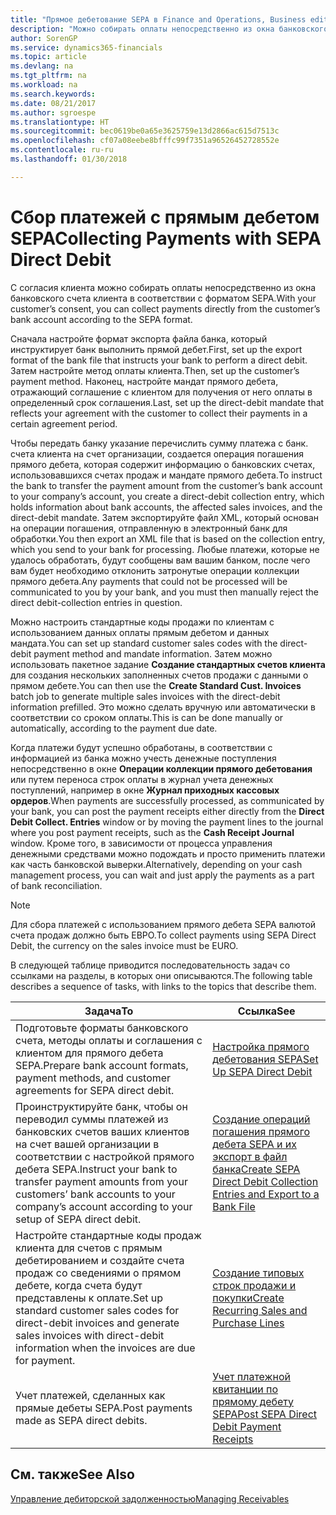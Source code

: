 ```yaml
---
title: "Прямое дебетование SEPA в Finance and Operations, Business edition | Microsoft Docs"
description: "Можно собирать оплаты непосредственно из окна банковского счета клиента в соответствии с форматом SEPA."
author: SorenGP
ms.service: dynamics365-financials
ms.topic: article
ms.devlang: na
ms.tgt_pltfrm: na
ms.workload: na
ms.search.keywords: 
ms.date: 08/21/2017
ms.author: sgroespe
ms.translationtype: HT
ms.sourcegitcommit: bec0619be0a65e3625759e13d2866ac615d7513c
ms.openlocfilehash: cf07a08eebe8bfffc99f7351a96526452728552e
ms.contentlocale: ru-ru
ms.lasthandoff: 01/30/2018

---
```

# <a name="collecting-payments-with-sepa-direct-debit"></a><span data-ttu-id="eeb83-103">Сбор платежей с прямым дебетом SEPA</span><span class="sxs-lookup"><span data-stu-id="eeb83-103">Collecting Payments with SEPA Direct Debit</span></span>
<span data-ttu-id="eeb83-104">С согласия клиента можно собирать оплаты непосредственно из окна банковского счета клиента в соответствии с форматом SEPA.</span><span class="sxs-lookup"><span data-stu-id="eeb83-104">With your customer’s consent, you can collect payments directly from the customer’s bank account according to the SEPA format.</span></span>  

 <span data-ttu-id="eeb83-105">Сначала настройте формат экспорта файла банка, который инструктирует банк выполнить прямой дебет.</span><span class="sxs-lookup"><span data-stu-id="eeb83-105">First, set up the export format of the bank file that instructs your bank to perform a direct debit.</span></span> <span data-ttu-id="eeb83-106">Затем настройте метод оплаты клиента.</span><span class="sxs-lookup"><span data-stu-id="eeb83-106">Then, set up the customer’s payment method.</span></span> <span data-ttu-id="eeb83-107">Наконец, настройте мандат прямого дебета, отражающий соглашение с клиентом для получения от него оплаты в определенный срок соглашения.</span><span class="sxs-lookup"><span data-stu-id="eeb83-107">Last, set up the direct-debit mandate that reflects your agreement with the customer to collect their payments in a certain agreement period.</span></span>  

 <span data-ttu-id="eeb83-108">Чтобы передать банку указание перечислить сумму платежа с банк. счета клиента на счет организации, создается операция погашения прямого дебета, которая содержит информацию о банковских счетах, использовавшихся счетах продаж и мандате прямого дебета.</span><span class="sxs-lookup"><span data-stu-id="eeb83-108">To instruct the bank to transfer the payment amount from the customer’s bank account to your company’s account, you create a direct-debit collection entry, which holds information about bank accounts, the affected sales invoices, and the direct-debit mandate.</span></span> <span data-ttu-id="eeb83-109">Затем экспортируйте файл XML, который основан на операции погашения, отправленную в электронный банк для обработки.</span><span class="sxs-lookup"><span data-stu-id="eeb83-109">You then export an XML file that is based on the collection entry, which you send to your bank for processing.</span></span> <span data-ttu-id="eeb83-110">Любые платежи, которые не удалось обработать, будут сообщены вам вашим банком, после чего вам будет необходимо отклонить затронутые операции коллекции прямого дебета.</span><span class="sxs-lookup"><span data-stu-id="eeb83-110">Any payments that could not be processed will be communicated to you by your bank, and you must then manually reject the direct debit-collection entries in question.</span></span>  

 <span data-ttu-id="eeb83-111">Можно настроить стандартные коды продажи по клиентам с использованием данных оплаты прямым дебетом и данных мандата.</span><span class="sxs-lookup"><span data-stu-id="eeb83-111">You can set up standard customer sales codes with the direct-debit payment method and mandate information.</span></span> <span data-ttu-id="eeb83-112">Затем можно использовать пакетное задание **Создание стандартных счетов клиента** для создания нескольких заполненных счетов продажи с данными о прямом дебете.</span><span class="sxs-lookup"><span data-stu-id="eeb83-112">You can then use the **Create Standard Cust. Invoices** batch job to generate multiple sales invoices with the direct-debit information prefilled.</span></span> <span data-ttu-id="eeb83-113">Это можно сделать вручную или автоматически в соответствии со сроком оплаты.</span><span class="sxs-lookup"><span data-stu-id="eeb83-113">This is can be done manually or automatically, according to the payment due date.</span></span>  

 <span data-ttu-id="eeb83-114">Когда платежи будут успешно обработаны, в соответствии с информацией из банка можно учесть денежные поступления непосредственно в окне **Операции коллекции прямого дебетования** или путем переноса строк оплаты в журнал учета денежных поступлений, например в окне **Журнал приходных кассовых ордеров**.</span><span class="sxs-lookup"><span data-stu-id="eeb83-114">When payments are successfully processed, as communicated by your bank, you can post the payment receipts either directly from the **Direct Debit Collect. Entries** window or by moving the payment lines to the journal where you post payment receipts, such as the **Cash Receipt Journal** window.</span></span> <span data-ttu-id="eeb83-115">Кроме того, в зависимости от процесса управления денежными средствами можно подождать и просто применить платежи как часть банковской выверки.</span><span class="sxs-lookup"><span data-stu-id="eeb83-115">Alternatively, depending on your cash management process, you can wait and just apply the payments as a part of bank reconciliation.</span></span>  

> [!NOTE]  
>  <span data-ttu-id="eeb83-116">Для сбора платежей с использованием прямого дебета SEPA валютой счета продаж должно быть ЕВРО.</span><span class="sxs-lookup"><span data-stu-id="eeb83-116">To collect payments using SEPA Direct Debit, the currency on the sales invoice must be EURO.</span></span>  

 <span data-ttu-id="eeb83-117">В следующей таблице приводится последовательность задач со ссылками на разделы, в которых они описываются.</span><span class="sxs-lookup"><span data-stu-id="eeb83-117">The following table describes a sequence of tasks, with links to the topics that describe them.</span></span>   

|<span data-ttu-id="eeb83-118">**Задача**</span><span class="sxs-lookup"><span data-stu-id="eeb83-118">**To**</span></span>|<span data-ttu-id="eeb83-119">**Ссылка**</span><span class="sxs-lookup"><span data-stu-id="eeb83-119">**See**</span></span>|  
|------------|-------------|  
|<span data-ttu-id="eeb83-120">Подготовьте форматы банковского счета, методы оплаты и соглашения с клиентом для прямого дебета SEPA.</span><span class="sxs-lookup"><span data-stu-id="eeb83-120">Prepare bank account formats, payment methods, and customer agreements for SEPA direct debit.</span></span>|[<span data-ttu-id="eeb83-121">Настройка прямого дебетования SEPA</span><span class="sxs-lookup"><span data-stu-id="eeb83-121">Set Up SEPA Direct Debit</span></span>](finance-how-to-set-up-sepa-direct-debit.md)|  
|<span data-ttu-id="eeb83-122">Проинструктируйте банк, чтобы он переводил суммы платежей из банковских счетов ваших клиентов на счет вашей организации в соответствии с настройкой прямого дебета SEPA.</span><span class="sxs-lookup"><span data-stu-id="eeb83-122">Instruct your bank to transfer payment amounts from your customers’ bank accounts to your company’s account according to your setup of SEPA direct debit.</span></span>|[<span data-ttu-id="eeb83-123">Создание операций погашения прямого дебета SEPA и их экспорт в файл банка</span><span class="sxs-lookup"><span data-stu-id="eeb83-123">Create SEPA Direct Debit Collection Entries and Export to a Bank File</span></span>](finance-how-create-sepa-direct-debit-collection-entries-export-bank-file.md)|  
|<span data-ttu-id="eeb83-124">Настройте стандартные коды продаж клиента для счетов с прямым дебетированием и создайте счета продаж со сведениями о прямом дебете, когда счета будут представлены к оплате.</span><span class="sxs-lookup"><span data-stu-id="eeb83-124">Set up standard customer sales codes for direct-debit invoices and generate sales invoices with direct-debit information when the invoices are due for payment.</span></span>|[<span data-ttu-id="eeb83-125">Создание типовых строк продажи и покупки</span><span class="sxs-lookup"><span data-stu-id="eeb83-125">Create Recurring Sales and Purchase Lines</span></span>](sales-how-work-standard-lines.md)|  
|<span data-ttu-id="eeb83-126">Учет платежей, сделанных как прямые дебеты SEPA.</span><span class="sxs-lookup"><span data-stu-id="eeb83-126">Post payments made as SEPA direct debits.</span></span>|[<span data-ttu-id="eeb83-127">Учет платежной квитанции по прямому дебету SEPA</span><span class="sxs-lookup"><span data-stu-id="eeb83-127">Post SEPA Direct Debit Payment Receipts</span></span>](finance-how-to-post-sepa-direct-debit-payment-receipts.md)|  

## <a name="see-also"></a><span data-ttu-id="eeb83-128">См. также</span><span class="sxs-lookup"><span data-stu-id="eeb83-128">See Also</span></span>  
[<span data-ttu-id="eeb83-129">Управление дебиторской задолженностью</span><span class="sxs-lookup"><span data-stu-id="eeb83-129">Managing Receivables</span></span>](receivables-manage-receivables.md)

